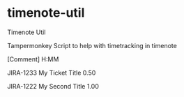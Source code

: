 # timenote-util
Timenote Util

Tampermonkey Script to help with timetracking in timenote


[Comment]                     H:MM

JIRA-1233 My Ticket Title     0.50

JIRA-1222 My Second Title     1.00
